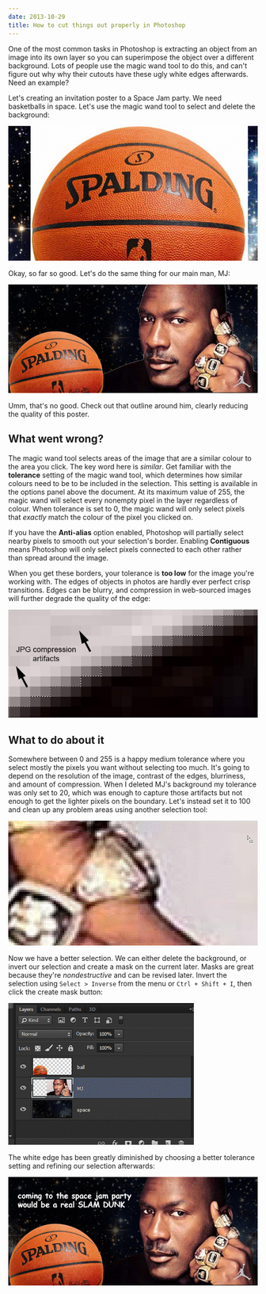 ```yaml
---
date: 2013-10-29
title: How to cut things out properly in Photoshop
---
```


One of the most common tasks in Photoshop is extracting an object from an image into its own layer so you can superimpose the object over a different background. Lots of people use the magic wand tool to do this, and can't figure out why why their cutouts have these ugly white edges afterwards. Need an example?

Let's creating an invitation poster to a Space Jam party. We need basketballs in space. Let's use the magic wand tool to select and delete the background:

![](delete.gif)

Okay, so far so good. Let's do the same thing for our main man, MJ:

![](outline.jpg)

Umm, that's no good. Check out that outline around him, clearly reducing the quality of this poster.

## What went wrong?
The magic wand tool selects areas of the image that are a similar colour to the area you click. The key word here is *similar*. Get familiar with the **tolerance** setting of the magic wand tool, which determines how similar colours need to be to be included in the selection. This setting is available in the options panel above the document. At its maximum value of 255, the magic wand will select every nonempty pixel in the layer regardless of colour. When tolerance is set to 0, the magic wand will only select pixels that *exactly* match the colour of the pixel you clicked on.

If you have the **Anti-alias** option enabled, Photoshop will partially select nearby pixels to smooth out your selection's border. Enabling **Contiguous** means Photoshop will only select pixels connected to each other rather than spread around the image.

When you get these borders, your tolerance is **too low** for the image you're working with. The edges of objects in photos are hardly ever perfect crisp transitions. Edges can be blurry, and compression in web-sourced images will further degrade the quality of the edge:

![](jpg.jpg)

## What to do about it
Somewhere between 0 and 255 is a happy medium tolerance where you select mostly the pixels you want without selecting too much. It's going to depend on the resolution of the image, contrast of the edges, blurriness, and amount of compression. When I deleted MJ's background my tolerance was only set to 20, which was enough to capture those artifacts but not enough to get the lighter pixels on the boundary. Let's instead set it to 100 and clean up any problem areas using another selection tool:

![](fix.gif)

Now we have a better selection. We can either delete the background, or invert our selection and create a mask on the current later. Masks are great because they're *nondestructive* and can be revised later. Invert the selection using `Select > Inverse` from the menu or `Ctrl + Shift + I`, then click the create mask button:

![](mask.gif)

The white edge has been greatly diminished by choosing a better tolerance setting and refining our selection afterwards:

![](nooutline.jpg)
